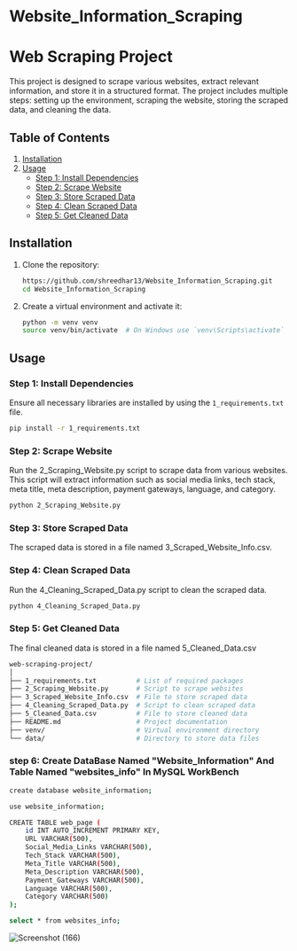 # Website_Information_Scraping

# Web Scraping Project

This project is designed to scrape various websites, extract relevant information, and store it in a structured format. The project includes multiple steps: setting up the environment, scraping the website, storing the scraped data, and cleaning the data.

## Table of Contents
1. [Installation](#installation)
2. [Usage](#usage)
    - [Step 1: Install Dependencies](#step-1-install-dependencies)
    - [Step 2: Scrape Website](#step-2-scrape-website)
    - [Step 3: Store Scraped Data](#step-3-store-scraped-data)
    - [Step 4: Clean Scraped Data](#step-4-clean-scraped-data)
    - [Step 5: Get Cleaned Data](#step-5-get-cleaned-data)

## Installation

1. Clone the repository:

    ```sh
    https://github.com/shreedhar13/Website_Information_Scraping.git
    cd Website_Information_Scraping
    ```

2. Create a virtual environment and activate it:

    ```sh
    python -m venv venv
    source venv/bin/activate  # On Windows use `venv\Scripts\activate`
    ```

## Usage

### Step 1: Install Dependencies

Ensure all necessary libraries are installed by using the `1_requirements.txt` file.

```sh
pip install -r 1_requirements.txt
```

### Step 2: Scrape Website
Run the 2_Scraping_Website.py script to scrape data from various websites. This script will extract information such as social media links, tech stack, meta title, meta description, payment gateways, language, and category.

```sh
python 2_Scraping_Website.py
```

### Step 3: Store Scraped Data
The scraped data is stored in a file named 3_Scraped_Website_Info.csv.

### Step 4: Clean Scraped Data
Run the 4_Cleaning_Scraped_Data.py script to clean the scraped data.
```sh
python 4_Cleaning_Scraped_Data.py
```

### Step 5: Get Cleaned Data
The final cleaned data is stored in a file named 5_Cleaned_Data.csv

```sh
web-scraping-project/
│
├── 1_requirements.txt          # List of required packages
├── 2_Scraping_Website.py       # Script to scrape websites
├── 3_Scraped_Website_Info.csv  # File to store scraped data
├── 4_Cleaning_Scraped_Data.py  # Script to clean scraped data
├── 5_Cleaned_Data.csv          # File to store cleaned data
├── README.md                   # Project documentation
├── venv/                       # Virtual environment directory
└── data/                       # Directory to store data files
```

### step 6: Create DataBase Named "Website_Information" And Table Named "websites_info" In MySQL WorkBench 
```sh
create database website_information;

use website_information;

CREATE TABLE web_page (
    id INT AUTO_INCREMENT PRIMARY KEY,
    URL VARCHAR(500),
    Social_Media_Links VARCHAR(500),
    Tech_Stack VARCHAR(500),
    Meta_Title VARCHAR(500),
    Meta_Description VARCHAR(500),
    Payment_Gateways VARCHAR(500),
    Language VARCHAR(500),
    Category VARCHAR(500)
);

select * from websites_info;
```
![Screenshot (166)](https://github.com/shreedhar13/Website_Information_Scraping/assets/153434680/1ddd86c1-f499-435f-9fd9-e715ec3e876b)








